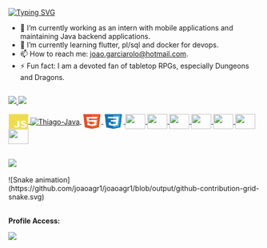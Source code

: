 [![Typing SVG](https://readme-typing-svg.herokuapp.com/?color=13ad02&size=35&center=false&vCenter=false&width=1000&lines=HELLO,+My+name+is+João+Rollo;I'm+19+years+old;I'm+from+Brazil;Future+software+engineer;Be+Welcome!+:%29)](https://git.io/typing-svg)


- 🔭 I’m currently working as an intern with mobile applications and maintaining Java backend applications. 
- 🌱 I’m currently learning flutter, pl/sql and docker for devops.
- 📫 How to reach me: joao.garciarolo@hotmail.com.
- ⚡ Fun fact: I am a devoted fan of tabletop RPGs, especially Dungeons and Dragons.
  ##
<div> 
  <a href="https://github.com/joaoagr1">
  <img height="180em" src="https://github-readme-stats.vercel.app/api?username=joaoagr1&show_icons=true&theme=gotham&include_all_commits=true&count_private=true"/>
  <img height="180em" src="https://github-readme-stats.vercel.app/api/top-langs/?username=joaoagr1&layout=compact&langs_count=7&theme=gotham"/>
</div>

<div style="display: inline_block"><br>
  <img align="center" alt="" height="30" width="40" src="https://raw.githubusercontent.com/devicons/devicon/master/icons/javascript/javascript-plain.svg">
  <img align="center" alt="Thiago-Java" height="30" width="40" src='https://cdn.jsdelivr.net/gh/devicons/devicon/icons/java/java-original.svg'>
  <img align="center" alt="" height="30" width="40" src="https://raw.githubusercontent.com/devicons/devicon/master/icons/html5/html5-original.svg">
  <img align="center" alt="" height="30" width="40" src="https://raw.githubusercontent.com/devicons/devicon/master/icons/css3/css3-original.svg">
  <img align="center" alt="" height="30" width="40" src='https://cdn.jsdelivr.net/gh/devicons/devicon/icons/mongodb/mongodb-original.svg'>
  <img align="center" alt="" height="30" width="40" src='https://cdn.jsdelivr.net/gh/devicons/devicon/icons/mysql/mysql-original.svg'>
  <img align="center" alt="" height="30" width="40" src='https://cdn.jsdelivr.net/gh/devicons/devicon/icons/git/git-original.svg'>
  <img align="center" alt="" height="30" width="40" src='https://cdn.jsdelivr.net/gh/devicons/devicon/icons/github/github-original.svg'>
  <img align="center" alt="" height="30" width="40" src='https://cdn.jsdelivr.net/gh/devicons/devicon/icons/gitlab/gitlab-original.svg'>
    <img align="center" alt="" height="30" width="40" src='https://cdn.jsdelivr.net/gh/devicons/devicon/icons/flutter/flutter-original.svg'>
  <img align="center" alt="" height="30" width="40" src='https://cdn.jsdelivr.net/gh/devicons/devicon/icons/bootstrap/bootstrap-original.svg'>
</div>

##

  <a href="https://www.linkedin.com/in/jo%C3%A3o-rolo-023932238/" target="_blank"><img src="https://img.shields.io/badge/-LinkedIn-%230077B5?style=for-the-badge&logo=linkedin&logoColor=white" target="_blank"></a> 

  <picture>
  <source media="(prefers-color-scheme: dark)" srcset="github-snake-dark.svg" />
  ![Snake animation](https://github.com/joaoagr1/joaoagr1/blob/output/github-contribution-grid-snake.svg)
</picture>

   

<div>
<br><p align="centre"><b>Profile Access:</b></p>  
<p><img src="https://profile-counter.glitch.me/{joaoagr1}/count.svg" /></p> 
<br>
</div>



